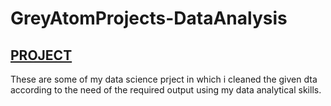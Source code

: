 # GreyAtomProjects-DataAnalysis

## [PROJECT](https://github.com/pulkitdhingra01/GreyAtomProjects-DataAnalysis/blob/main/OlympicsDataAnalysis.ipynb)


These are some of my data science prject in which i cleaned the given dta according to the need of the required output using my data analytical skills.

